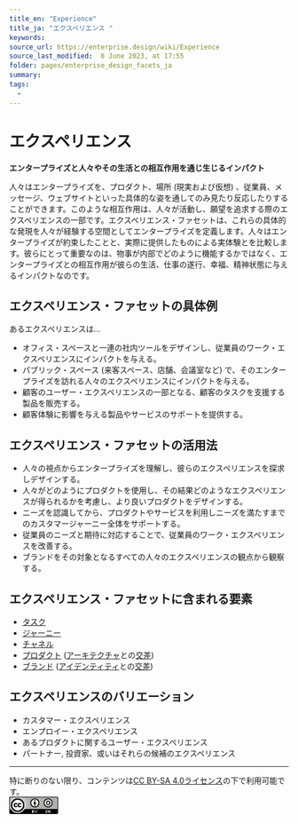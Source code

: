 ```yaml
---
title_en: "Experience"
title_ja: "エクスペリエンス "
keywords: 
source_url: https://enterprise.design/wiki/Experience
source_last_modified:  8 June 2023, at 17:55
folder: pages/enterprise_design_facets_ja
summary:
tags: 
  - 
---
```

# エクスペリエンス
**エンタープライズと人々やその生活との相互作用を通じ生じるインパクト**

人々はエンタープライズを、プロダクト、場所 (現実および仮想) 、従業員、メッセージ、ウェブサイトといった具体的な姿を通してのみ見たり反応したりすることができます。このような相互作用は、人々が活動し、願望を追求する際のエクスペリエンスの一部です。エクスペリエンス・ファセットは、これらの具体的な発現を人々が経験する空間としてエンタープライズを定義します。人々はエンタープライズが約束したことと、実際に提供したものによる実体験とを比較します。彼らにとって重要なのは、物事が内部でどのように機能するかではなく、エンタープライズとの相互作用が彼らの生活、仕事の遂行、幸福、精神状態に与えるインパクトなのです。

## エクスペリエンス・ファセットの具体例
あるエクスペリエンスは…
- オフィス・スペースと一連の社内ツールをデザインし、従業員のワーク・エクスペリエンスにインパクトを与える。
- パブリック・スペース (来客スペース、店舗、会議室など) で、そのエンタープライズを訪れる人々のエクスペリエンスにインパクトを与える。
- 顧客のユーザー・エクスペリエンスの一部となる、顧客のタスクを支援する製品を販売する。
- 顧客体験に影響を与える製品やサービスのサポートを提供する。

## エクスペリエンス・ファセットの活用法
- 人々の視点からエンタープライズを理解し、彼らのエクスペリエンスを探求しデザインする。
- 人々がどのようにプロダクトを使用し、その結果どのようなエクスペリエンスが得られるかを考慮し、より良いプロダクトをデザインする。
- ニーズを認識してから、プロダクトやサービスを利用しニーズを満たすまでのカスタマージャーニー全体をサポートする。
- 従業員のニーズと期待に対応することで、従業員のワーク・エクスペリエンスを改善する。
- ブランドをその対象となるすべての人々のエクスペリエンスの観点から観察する。

## エクスペリエンス・ファセットに含まれる要素
- [タスク](/pages/enterprise_elements_ja/facets_and_intersection_elements_ja/_experience/task_ja.md)
- [ジャーニー](/pages/enterprise_elements_ja/facets_and_intersection_elements_ja/_experience/journey_ja.md)
- [チャネル](/pages/enterprise_elements_ja/facets_and_intersection_elements_ja/_experience/channel_ja.md)
- [プロダクト](/pages/enterprise_elements_ja/facets_and_intersection_elements_ja/_intersection/product_ja.md) ([アーキテクチャ](/pages/enterprise_design_facets_ja/architecture_ja.md)との[交差](/pages/enterprise_design_facets_ja/intersection_ja.md))
- [ブランド](/pages/enterprise_elements_ja/facets_and_intersection_elements_ja/_intersection/brand_ja.md) ([アイデンティティ](/pages/enterprise_design_facets_ja/identity_ja.md)との[交差](/pages/enterprise_design_facets_ja/intersection_ja.md))

## エクスペリエンスのバリエーション
- カスタマー・エクスペリエンス
- エンプロイー・エクスペリエンス
- あるプロダクトに関するユーザー・エクスペリエンス 
- パートナー, 投資家、或いはそれらの候補のエクスペリエンス

---
特に断りのない限り、コンテンツは[CC BY-SA 4.0ライセンス](/pages/license_ja.md)の下で利用可能です。
<br><a href="/pages/license_ja.md"> <img src="https://github.com/Yoshiyuki-iasa/EDGY23_ja/blob/main/media/cc.png?raw=true" alt="CC logo"></a>

